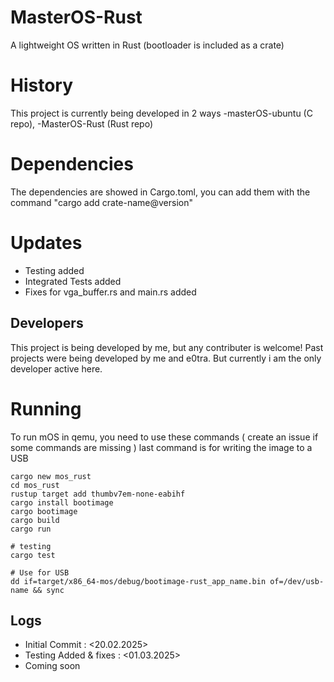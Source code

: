 # MasterOS-Rust
A lightweight OS written in Rust (bootloader is included as a crate)

# History
This project is currently being developed in 2 ways
-masterOS-ubuntu (C repo), 
-MasterOS-Rust (Rust repo)

# Dependencies
The dependencies are showed in Cargo.toml, you can add them with the command "cargo add crate-name@version"

# Updates
- Testing added
- Integrated Tests added
- Fixes for vga_buffer.rs and main.rs added

## Developers
This project is being developed by me, but any contributer is welcome!
Past projects were being developed by me and e0tra. But currently i am the only developer active here.


# Running
To run mOS in qemu, you need to use these commands ( create an issue if some commands are missing ) last command is for writing the image to a USB

```
cargo new mos_rust
cd mos_rust
rustup target add thumbv7em-none-eabihf
cargo install bootimage
cargo bootimage
cargo build
cargo run

# testing
cargo test

# Use for USB
dd if=target/x86_64-mos/debug/bootimage-rust_app_name.bin of=/dev/usb-name && sync
```

## Logs
- Initial Commit : <20.02.2025>
- Testing Added & fixes : <01.03.2025>
- Coming soon
